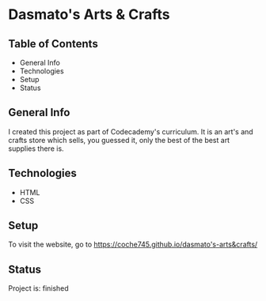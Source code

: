 # Dasmato's Arts & Crafts
## Table of Contents
+ General Info
+ Technologies
+ Setup
+ Status
## General Info
I created this project as part of Codecademy's curriculum. It is an art's and crafts store which sells, you guessed it, only the best of the best art supplies there is.
## Technologies
+ HTML
+ CSS
## Setup
To visit the website, go to https://coche745.github.io/dasmato's-arts&crafts/
## Status
Project is: finished